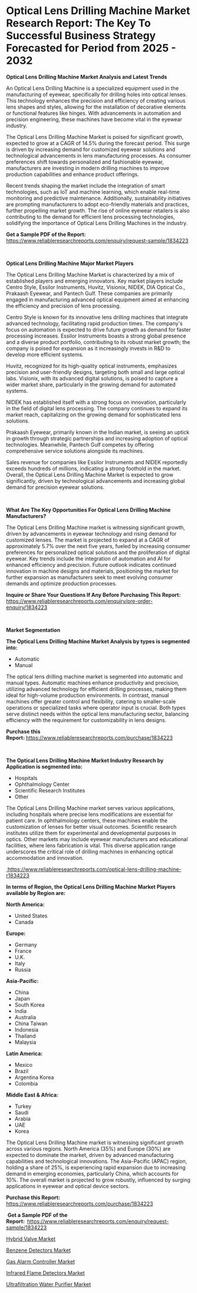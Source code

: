 <p><h1>Optical Lens Drilling Machine Market Research Report: The Key To Successful Business Strategy Forecasted for Period from 2025 - 2032</h1></p><p><strong>Optical Lens Drilling Machine Market Analysis and Latest Trends</strong></p>
<p><p>An Optical Lens Drilling Machine is a specialized equipment used in the manufacturing of eyewear, specifically for drilling holes into optical lenses. This technology enhances the precision and efficiency of creating various lens shapes and styles, allowing for the installation of decorative elements or functional features like hinges. With advancements in automation and precision engineering, these machines have become vital in the eyewear industry.</p><p>The Optical Lens Drilling Machine Market is poised for significant growth, expected to grow at a CAGR of 14.5% during the forecast period. This surge is driven by increasing demand for customized eyewear solutions and technological advancements in lens manufacturing processes. As consumer preferences shift towards personalized and fashionable eyewear, manufacturers are investing in modern drilling machines to improve production capabilities and enhance product offerings.</p><p>Recent trends shaping the market include the integration of smart technologies, such as IoT and machine learning, which enable real-time monitoring and predictive maintenance. Additionally, sustainability initiatives are prompting manufacturers to adopt eco-friendly materials and practices, further propelling market growth. The rise of online eyewear retailers is also contributing to the demand for efficient lens processing technologies, solidifying the importance of Optical Lens Drilling Machines in the industry.</p></p>
<p><strong>Get a Sample PDF of the Report:&nbsp;</strong> <a href="https://www.reliableresearchreports.com/enquiry/request-sample/1834223?utm_campaign=118&utm_medium=2&utm_source=Github&utm_content=ia&utm_term=11042025&utm_id=optical-lens-drilling-machine">https://www.reliableresearchreports.com/enquiry/request-sample/1834223</a></p>
<p>&nbsp;</p>
<p><strong>Optical Lens Drilling Machine Major Market Players</strong></p>
<p><p>The Optical Lens Drilling Machine Market is characterized by a mix of established players and emerging innovators. Key market players include Centro Style, Essilor Instruments, Huvitz, Visionix, NIDEK, DIA Optical Co., Prakaash Eyewear, and Pantech Gulf. These companies are primarily engaged in manufacturing advanced optical equipment aimed at enhancing the efficiency and precision of lens processing.</p><p>Centro Style is known for its innovative lens drilling machines that integrate advanced technology, facilitating rapid production times. The company's focus on automation is expected to drive future growth as demand for faster processing increases. Essilor Instruments boasts a strong global presence and a diverse product portfolio, contributing to its robust market growth; the company is poised for expansion as it increasingly invests in R&D to develop more efficient systems.</p><p>Huvitz, recognized for its high-quality optical instruments, emphasizes precision and user-friendly designs, targeting both small and large optical labs. Visionix, with its advanced digital solutions, is poised to capture a wider market share, particularly in the growing demand for automated systems.</p><p>NIDEK has established itself with a strong focus on innovation, particularly in the field of digital lens processing. The company continues to expand its market reach, capitalizing on the growing demand for sophisticated lens solutions.</p><p>Prakaash Eyewear, primarily known in the Indian market, is seeing an uptick in growth through strategic partnerships and increasing adoption of optical technologies. Meanwhile, Pantech Gulf competes by offering comprehensive service solutions alongside its machines.</p><p>Sales revenue for companies like Essilor Instruments and NIDEK reportedly exceeds hundreds of millions, indicating a strong foothold in the market. Overall, the Optical Lens Drilling Machine Market is expected to grow significantly, driven by technological advancements and increasing global demand for precision eyewear solutions.</p></p>
<p>&nbsp;</p>
<p><strong>What Are The Key Opportunities For Optical Lens Drilling Machine Manufacturers?</strong></p>
<p><p>The Optical Lens Drilling Machine market is witnessing significant growth, driven by advancements in eyewear technology and rising demand for customized lenses. The market is projected to expand at a CAGR of approximately 5.7% over the next five years, fueled by increasing consumer preferences for personalized optical solutions and the proliferation of digital eyewear. Key trends include the integration of automation and AI for enhanced efficiency and precision. Future outlook indicates continued innovation in machine designs and materials, positioning the market for further expansion as manufacturers seek to meet evolving consumer demands and optimize production processes.</p></p>
<p><strong>Inquire or Share Your Questions If Any Before Purchasing This Report:</strong> <a href="https://www.reliableresearchreports.com/enquiry/pre-order-enquiry/1834223?utm_campaign=118&utm_medium=2&utm_source=Github&utm_content=ia&utm_term=11042025&utm_id=optical-lens-drilling-machine">https://www.reliableresearchreports.com/enquiry/pre-order-enquiry/1834223</a></p>
<p>&nbsp;</p>
<p><strong>Market Segmentation</strong></p>
<p><strong>The Optical Lens Drilling Machine Market Analysis by types is segmented into:</strong></p>
<p><ul><li>Automatic</li><li>Manual</li></ul></p>
<p><p>The optical lens drilling machine market is segmented into automatic and manual types. Automatic machines enhance productivity and precision, utilizing advanced technology for efficient drilling processes, making them ideal for high-volume production environments. In contrast, manual machines offer greater control and flexibility, catering to smaller-scale operations or specialized tasks where operator input is crucial. Both types serve distinct needs within the optical lens manufacturing sector, balancing efficiency with the requirement for customizability in lens designs.</p></p>
<p><strong>Purchase this Report:&nbsp;</strong><a href="https://www.reliableresearchreports.com/purchase/1834223?utm_campaign=118&utm_medium=2&utm_source=Github&utm_content=ia&utm_term=11042025&utm_id=optical-lens-drilling-machine">https://www.reliableresearchreports.com/purchase/1834223</a></p>
<p>&nbsp;</p>
<p><strong>The Optical Lens Drilling Machine Market Industry Research by Application is segmented into:</strong></p>
<p><ul><li>Hospitals</li><li>Ophthalmology Center</li><li>Scientific Research Institutes</li><li>Other</li></ul></p>
<p><p>The Optical Lens Drilling Machine market serves various applications, including hospitals where precise lens modifications are essential for patient care. In ophthalmology centers, these machines enable the customization of lenses for better visual outcomes. Scientific research institutes utilize them for experimental and developmental purposes in optics. Other markets may include eyewear manufacturers and educational facilities, where lens fabrication is vital. This diverse application range underscores the critical role of drilling machines in enhancing optical accommodation and innovation.</p></p>
<p><a href="https://www.reliableresearchreports.com/optical-lens-drilling-machine-r1834223?utm_campaign=118&utm_medium=2&utm_source=Github&utm_content=ia&utm_term=11042025&utm_id=optical-lens-drilling-machine">&nbsp;https://www.reliableresearchreports.com/optical-lens-drilling-machine-r1834223</a></p>
<p><strong>In terms of Region, the Optical Lens Drilling Machine Market Players available by Region are:</strong></p>
<p>
    <p> <strong> North America: </strong>
        <ul>
            <li>United States</li>
            <li>Canada</li>
        </ul>
        </p> 
    <p> <strong> Europe: </strong>
        <ul>
            <li>Germany</li>
            <li>France</li>
            <li>U.K.</li>
            <li>Italy</li>
            <li>Russia</li>
        </ul>
        </p> 
    <p> <strong> Asia-Pacific: </strong>
        <ul>
            <li>China</li>
            <li>Japan</li>
            <li>South Korea</li>
            <li>India</li>
            <li>Australia</li>
            <li>China Taiwan</li>
            <li>Indonesia</li>
            <li>Thailand</li>
            <li>Malaysia</li>
        </ul>
        </p> 
    <p> <strong> Latin America: </strong>
        <ul>
            <li>Mexico</li>
            <li>Brazil</li>
            <li>Argentina Korea</li>
            <li>Colombia</li>
        </ul>
        </p> 
    <p> <strong> Middle East & Africa: </strong>
        <ul>
            <li>Turkey</li>
            <li>Saudi</li>
            <li>Arabia</li>
            <li>UAE</li>
            <li>Korea</li>
        </ul>
    </p>
    </p>
<p><p>The Optical Lens Drilling Machine market is witnessing significant growth across various regions. North America (35%) and Europe (30%) are expected to dominate the market, driven by advanced manufacturing capabilities and technological innovations. The Asia-Pacific (APAC) region, holding a share of 25%, is experiencing rapid expansion due to increasing demand in emerging economies, particularly China, which accounts for 10%. The overall market is projected to grow robustly, influenced by surging applications in eyewear and optical device sectors.</p></p>
<p><strong>Purchase this Report: </strong><a href="https://www.reliableresearchreports.com/purchase/1834223?utm_campaign=118&utm_medium=2&utm_source=Github&utm_content=ia&utm_term=11042025&utm_id=optical-lens-drilling-machine">https://www.reliableresearchreports.com/purchase/1834223</a></p>
<p>&nbsp;<strong>Get a Sample PDF of the Report:&nbsp;&nbsp;</strong><a href="https://www.reliableresearchreports.com/enquiry/request-sample/1834223?utm_campaign=118&utm_medium=2&utm_source=Github&utm_content=ia&utm_term=11042025&utm_id=optical-lens-drilling-machine">https://www.reliableresearchreports.com/enquiry/request-sample/1834223</a></p>
<p><strong></strong></p>
<p><p><a href="https://github.com/Chiragrp22/Market-Research-Report-List-7/blob/main/hybrid-valve-market.md?utm_campaign=118&utm_medium=2&utm_source=Github&utm_content=ia&utm_term=11042025&utm_id=optical-lens-drilling-machine">Hybrid Valve Market</a></p><p><a href="https://github.com/rosamariarocque98/Market-Research-Report-List-1/blob/main/benzene-detectors-market.md?utm_campaign=118&utm_medium=2&utm_source=Github&utm_content=ia&utm_term=11042025&utm_id=optical-lens-drilling-machine">Benzene Detectors Market</a></p><p><a href="https://github.com/MarciaRunte/Market-Research-Report-List-2/blob/main/gas-alarm-controller-market.md?utm_campaign=118&utm_medium=2&utm_source=Github&utm_content=ia&utm_term=11042025&utm_id=optical-lens-drilling-machine">Gas Alarm Controller Market</a></p><p><a href="https://github.com/MariaWashington76/Market-Research-Report-List-2/blob/main/infrared-flame-detectors-market.md?utm_campaign=118&utm_medium=2&utm_source=Github&utm_content=ia&utm_term=11042025&utm_id=optical-lens-drilling-machine">Infrared Flame Detectors Market</a></p><p><a href="https://github.com/suleimannichelle7/Market-Research-Report-List-1/blob/main/ultrafiltration-water-purifier-market.md?utm_campaign=118&utm_medium=2&utm_source=Github&utm_content=ia&utm_term=11042025&utm_id=optical-lens-drilling-machine">Ultrafiltration Water Purifier Market</a></p></p>